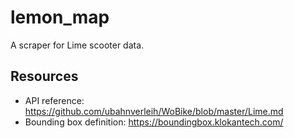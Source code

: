 # lemon_map
A scraper for Lime scooter data.

## Resources
* API reference:
  https://github.com/ubahnverleih/WoBike/blob/master/Lime.md
* Bounding box definition:
  https://boundingbox.klokantech.com/

